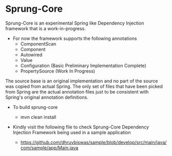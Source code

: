 Sprung-Core
======

Sprung-Core is an experimental Spring like Dependency Injection framework that is a work-in-progress.

- For now the framework supports the following annotations
  - ComponentScan
  - Component
  - Autowired
  - Value
  - Configuration (Basic Preliminary Implementation Complete)
  - PropertySource (Work In Progress)

The source base is an original implementation and no part of the source was copied from actual Spring.
The only set of files that have been picked from Spring are the actual annotation files just to be consistent
with Spring's original annotation definitions. 

- To build sprung-core
  - mvn clean install

- Kindly visit the following file to check Sprung-Core Dependency Injection Framework being used in a sample application
  - https://github.com/dhruvbiswas/sample/blob/develop/src/main/java/com/sample/app/Main.java
